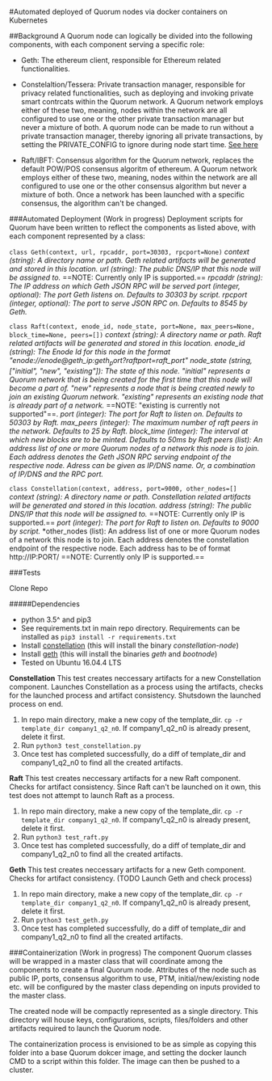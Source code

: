 #Automated deployed of Quorum nodes via docker containers on Kubernetes


##Background
A Quorum node can logically be divided into the following components, with each component serving a specific role:
* Geth: The ethereum client, responsible for Ethereum related functionalities.

* Constelaltion/Tessera: Private transaction manager, responsible for privacy related functionalities, such as deploying and invoking private smart contrcats within the Quorum network. A Quorum network employs either of these two, meaning,  nodes within the network are all configured to use one or the other private transaction manager but never a mixture of both. A quorum node can be made to run without a private transaction manager, thereby ignoring all private transactions, by setting the PRIVATE_CONFIG to ignore during node start time. [See here](https://github.com/jpmorganchase/quorum/pull/462)
 
* Raft/IBFT: Consensus algorithm for the Quorum network, replaces the default POW/POS consensus algoritm of ethereum. A Quorum network employs either of these two, meaning,  nodes within the network are all configured to use one or the other consensus algorithm but never a mixture of both. Once a network has been launched with a specific consensus, the algorithm can't be changed.

###Automated Deployment (Work in progress)
Deployment scripts for Quorum have been written to reflect the components as listed above, with each component represented by a class:

```class Geth(context, url, rpcaddr, port=30303, rpcport=None)```
*context (string): A directory name or path. Geth related artifacts will be generated and stored in this location.*
*url (string): The public DNS/IP that this node will be assigned to.* ==NOTE: Currently only IP is supported.==
*rpcaddr (string): The IP address on which Geth JSON RPC will be served*
*port (integer, optional): The port Geth listens on. Defaults to 30303 by script.*
*rpcport (integer, optional): The port to serve JSON RPC on. Defaults to 8545 by Geth.*

```class Raft(context, enode_id, node_state, port=None, max_peers=None, block_time=None, peers=[])```
*context (string): A directory name or path. Raft related artifacts will be generated and stored in this location.*
*enode_id (string): The Enode Id for this node in the format "enode://$enode@$geth_ip:$geth_port?raftport=$raft_port"*
*node_state (string, ["initial", "new", "existing"]): The state of this node. "initial" represents a Quorum network that is being created for the first time that this node will become a part of. "new" represents a node that is being created newly to join an existing Quorum network. "existing" represents an existing node that is already part of a network.* ==NOTE: "existing is currently not supported"==.
*port (integer): The port for Raft to listen on. Defaults to 50303 by Raft.*
*max_peers (integer): The maximum number of raft peers in the network. Defaults to 25 by Raft.*
*block_time (integer): The interval at which new blocks are to be minted. Defaults to 50ms by Raft*
*peers (list): An address list of one or more Quorum nodes of a network this node is to join. Each address denotes the Geth JSON RPC serving endpoint of the respective node. Adress can be given as IP/DNS name. Or, a combination of IP/DNS and the RPC port.* 

```class Constellation(context, address, port=9000, other_nodes=[]```
*context (string): A directory name or path. Constellation related artifacts will be generated and stored in this location.*
*address (string): The public DNS/IP that this node will be assigned to.* ==NOTE: Currently only IP is supported.==
*port (integer):  The port for Raft to listen on. Defaults to 9000 by script.*
*other_nodes (list): An address list of one or more Quorum nodes of a network this node is to join. Each address denotes the constellation endpoint of the respective node. Each address has to be of format http://IP:PORT/ ==NOTE: Currently only IP is supported.==


###Tests


Clone Repo


#####Dependencies
* python 3.5^ and pip3
* See requirements.txt in main repo directory. Requirements can be installed as ```pip3 install -r requirements.txt```
* Install [constellation](https://github.com/jpmorganchase/constellation) (this will install the binary *constellation-node*)
* Install [geth](https://github.com/ethereum/go-ethereum/wiki/Installing-Geth) (this will install the binaries *geth* and *bootnode*)
* Tested on Ubuntu 16.04.4 LTS


**Constellation**
This test creates neccessary artifacts for a new Constellation component. Launches Constellation as a process using the artifacts, checks for the launched process and artifact consistency. Shutsdown the launched process on end.

1. In repo main directory, make a new copy of the template_dir. ```cp -r template_dir company1_q2_n0```. If company1_q2_n0 is already present, delete it first.
2. Run ```python3 test_constellation.py```
3. Once test has completed successfully, do a diff of template_dir and company1_q2_n0 to find all the created artifacts.

**Raft**
This test creates neccessary artifacts for a new Raft component. Checks for artifact consistency. Since Raft can't be launched on it own, this test does not attempt to launch Raft as a process.
1. In repo main directory, make a new copy of the template_dir. ```cp -r template_dir company1_q2_n0```. If company1_q2_n0 is already present, delete it first.
2. Run ```python3 test_raft.py```
3. Once test has completed successfully, do a diff of template_dir and company1_q2_n0 to find all the created artifacts.

**Geth**
This test creates neccessary artifacts for a new Geth component. Checks for artifact consistency. (TODO Launch Geth and check process)
1. In repo main directory, make a new copy of the template_dir. ```cp -r template_dir company1_q2_n0```. If company1_q2_n0 is already present, delete it first.
2. Run ```python3 test_geth.py```
3. Once test has completed successfully, do a diff of template_dir and company1_q2_n0 to find all the created artifacts.


###Containerization (Work in progress)
The component Quorum classes will be wrapped in a master class that will coordinate among the components to create a final Quorum node. Attributes of the node such as public IP, ports, consensus algorithm to use, PTM, initial/new/existing node etc. will be configured by the master class depending on inputs provided to the master class.

The created node will be compactly represented as a single directory. This directory will house keys, configurations, scripts, files/folders and other artifacts required to launch the Quorum node.

The containerization process is envisioned to be as simple as copying this folder into a base Quorum dokcer image, and setting the docker launch CMD to a script within this folder. The image can then be pushed to a cluster.





